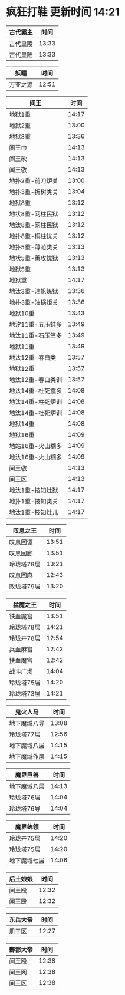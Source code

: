 # 疯狂打鞋 更新时间 14:21

| 古代霸主   | 时间    |
|--------|-------|
| 古代皇陵 | 13:33 |
| 古代皇陆 | 13:33 |

| 妖瞳   | 时间    |
|--------|-------|
| 万亚之源 | 12:51 |

| 间王   | 时间    |
|--------|-------|
| 地狱1重 | 14:17 |
| 地狱2重 | 13:00 |
| 地狱3重 | 13:36 |
| 间王巾 | 14:13 |
| 间王砍 | 14:13 |
| 闻王敬 | 14:13 |
| 地扑2重-前刀炉关 | 13:00 |
| 地扑3重-折树类关 | 13:04 |
| 地狱8重 | 13:12 |
| 地状8重-网柱民狱 | 13:12 |
| 地汰8重-网柱民狱 | 13:12 |
| 地扑8重-桐柱忧关 | 13:12 |
| 地扑5重-薄范类关 | 13:13 |
| 地状5重-薰攻忧狱 | 13:13 |
| 地狱5重 | 13:13 |
| 地狱重 | 14:17 |
| 地汰3重-油帆炼狱 | 13:36 |
| 地扑3重-油锅炬关 | 13:36 |
| 地狱10重 | 13:43 |
| 地汐11重-五压蛙多 | 13:49 |
| 地汰11重-石压竺多 | 13:49 |
| 地狱11重 | 13:49 |
| 地汰12重-春白类 | 13:57 |
| 地狱12重 | 13:57 |
| 地汰12重-春白类训 | 13:57 |
| 地汰14重-杜死震多 | 14:08 |
| 地汰14重-柱死炉训 | 14:08 |
| 地汰14重-杜死炉训 | 14:08 |
| 地狱14重 | 14:08 |
| 地狱16重 | 14:09 |
| 地站16重-火山糊多 | 14:09 |
| 地汰16重-火山糊多 | 14:09 |
| 间王敬 | 14:13 |
| 间王区 | 14:13 |
| 地汰1重-技知灶狱 | 14:17 |
| 地扑1重-技知类关 | 14:17 |
| 地汰1重-技知灶儿 | 14:17 |

| 叹息之王   | 时间    |
|--------|-------|
| 叹息回谭 | 13:51 |
| 叹息回廊 | 13:51 |
| 玲珑塔79层 | 13:21 |
| 叹息回麻 | 12:43 |
| 政珑塔79层 | 13:20 |

| 猛魔之王   | 时间    |
|--------|-------|
| 铁血魔宫 | 13:51 |
| 玲珑塔78层 | 14:21 |
| 玲珑卉78层 | 12:54 |
| 兵血麻宫 | 12:42 |
| 扶血魔宫 | 12:42 |
| 战斗广场 | 14:04 |
| 玲珑塔75层 | 14:20 |
| 玲珑塔73层 | 14:21 |

| 鬼火人马   | 时间    |
|--------|-------|
| 地下魔域八导 | 13:08 |
| 玲珑塔77层 | 12:56 |
| 地下魔域八层 | 14:15 |
| 地下魔域作层 | 14:15 |

| 魔界巨兽   | 时间    |
|--------|-------|
| 地下魔域八层 | 14:13 |
| 玲珑塔76层 | 14:04 |
| 玲珑塔76导 | 14:04 |

| 魔界统领   | 时间    |
|--------|-------|
| 玲珑卉75层 | 14:20 |
| 玲珑塔75层 | 14:20 |
| 地下魔域七层 | 14:06 |

| 后土娘娘   | 时间    |
|--------|-------|
| 间王殴 | 12:32 |
| 闻王殴 | 12:32 |

| 东岳大帝   | 时间    |
|--------|-------|
| 册于区 | 12:27 |

| 酆都大帝   | 时间    |
|--------|-------|
| 间王殴 | 12:38 |
| 间王网 | 12:38 |
| 间王区 | 12:38 |